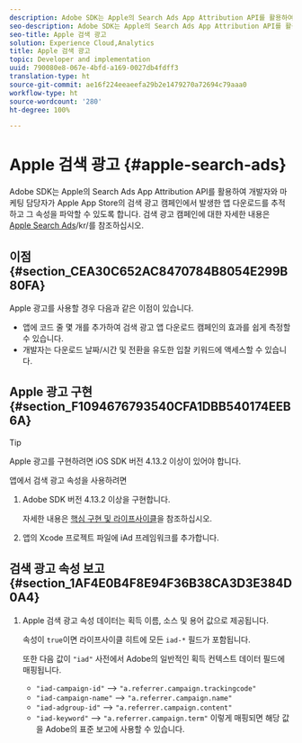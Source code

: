 ```yaml
---
description: Adobe SDK는 Apple의 Search Ads App Attribution API를 활용하여 개발자와 마케팅 담당자가 Apple App Store의 검색 광고 캠페인에서 발생한 앱 다운로드를 추적하고 그 속성을 파악할 수 있도록 합니다.
seo-description: Adobe SDK는 Apple의 Search Ads App Attribution API를 활용하여 개발자와 마케팅 담당자가 Apple App Store의 검색 광고 캠페인에서 발생한 앱 다운로드를 추적하고 그 속성을 파악할 수 있도록 합니다.
seo-title: Apple 검색 광고
solution: Experience Cloud,Analytics
title: Apple 검색 광고
topic: Developer and implementation
uuid: 790080e8-067e-4bfd-a169-0027db4fdff3
translation-type: ht
source-git-commit: ae16f224eeaeefa29b2e1479270a72694c79aaa0
workflow-type: ht
source-wordcount: '280'
ht-degree: 100%

---
```



# Apple 검색 광고 {#apple-search-ads}

Adobe SDK는 Apple의 Search Ads App Attribution API를 활용하여 개발자와 마케팅 담당자가 Apple App Store의 검색 광고 캠페인에서 발생한 앱 다운로드를 추적하고 그 속성을 파악할 수 있도록 합니다. 검색 광고 캠페인에 대한 자세한 내용은 [Apple Search Ads](https://searchads.apple.com)/kr/를 참조하십시오.

## 이점 {#section_CEA30C652AC8470784B8054E299B80FA}

Apple 광고를 사용할 경우 다음과 같은 이점이 있습니다.

* 앱에 코드 줄 몇 개를 추가하여 검색 광고 앱 다운로드 캠페인의 효과를 쉽게 측정할 수 있습니다.
* 개발자는 다운로드 날짜/시간 및 전환을 유도한 입찰 키워드에 액세스할 수 있습니다.

## Apple 광고 구현 {#section_F1094676793540CFA1DBB540174EEB6A}

>[!TIP]
>
>Apple 광고를 구현하려면 iOS SDK 버전 4.13.2 이상이 있어야 합니다.

앱에서 검색 광고 속성을 사용하려면

1. Adobe SDK 버전 4.13.2 이상을 구현합니다.

   자세한 내용은 [핵심 구현 및 라이프사이클](/help/ios/getting-started/dev-qs.md)을 참조하십시오.

1. 앱의 Xcode 프로젝트 파일에 iAd 프레임워크를 추가합니다.

## 검색 광고 속성 보고 {#section_1AF4E0B4F8E94F36B38CA3D3E384D0A4}

1. Apple 검색 광고 속성 데이터는 획득 이름, 소스 및 용어 값으로 제공됩니다.

   속성이 `true`이면 라이프사이클 히트에 모든 `iad-*` 필드가 포함됩니다.

   또한 다음 값이 `"iad"` 사전에서 Adobe의 일반적인 획득 컨텍스트 데이터 필드에 매핑됩니다.

   * `"iad-campaign-id"` --> `"a.referrer.campaign.trackingcode"`
   * `"iad-campaign-name"` --> `"a.referrer.campaign.name"`
   * `"iad-adgroup-id"` --> `"a.referrer.campaign.content"`
   * `"iad-keyword"` --> `"a.referrer.campaign.term"`
   이렇게 매핑되면 해당 값을 Adobe의 표준 보고에 사용할 수 있습니다.
